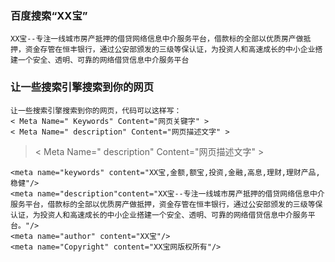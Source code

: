 
### 百度搜索“XX宝”
```
XX宝--专注一线城市房产抵押的借贷网络信息中介服务平台，借款标的全部以优质房产做抵押，资金存管在恒丰银行，通过公安部颁发的三级等保认证，为投资人和高速成长的中小企业搭建一个安全、透明、可靠的网络借贷信息中介服务平台
```
### 让一些搜索引擎搜索到你的网页
```
让一些搜索引擎搜索到你的网页，代码可以这样写：
< Meta Name=" Keywords" Content="网页关键字" >
< Meta Name=" description" Content="网页描述文字" >
```
> < Meta Name=" description" Content="网页描述文字" >
```
<meta name="keywords" content="XX宝,金额,额宝,投资,金融,高息,理财,理财产品,稳健"/>
<meta name="description"content="XX宝--专注一线城市房产抵押的借贷网络信息中介服务平台，借款标的全部以优质房产做抵押，资金存管在恒丰银行，通过公安部颁发的三级等保认证，为投资人和高速成长的中小企业搭建一个安全、透明、可靠的网络借贷信息中介服务平台。"/>
<meta name="author" content="XX宝"/>
<meta name="Copyright" content="XX宝网版权所有"/>
```